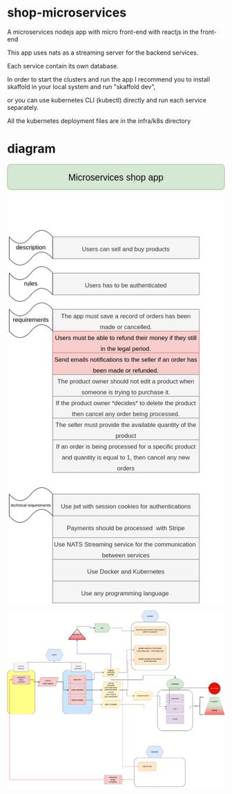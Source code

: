 # shop-microservices
A  microservices  nodejs app  with micro front-end with reactjs in the front-end

This app uses nats as a streaming server for the backend services.

Each service contain its own database.

In order to start the clusters and run the app I recommend you to install skaffold in your local system and run "skaffold dev",

or you can use kubernetes CLI (kubectl) directly and run each service separately.

All the kubernetes deployment files are in the infra/k8s directory

# diagram

![alt diagram](https://raw.githubusercontent.com/aymenkani/shop-microservices/main/images/shop_microservices-Page-1.drawio.png)

![alt diagram](https://raw.githubusercontent.com/aymenkani/shop-microservices/main/images/shop_microservices-Page-4.drawio.png)



